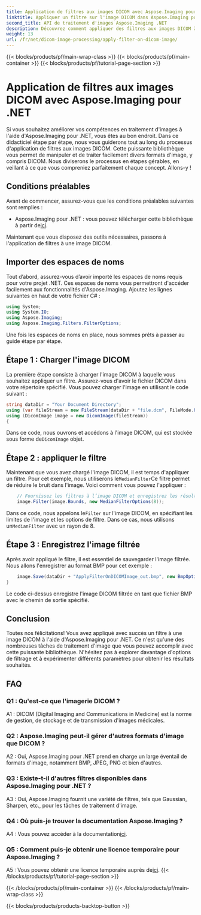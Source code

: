 ```yaml
---
title: Application de filtres aux images DICOM avec Aspose.Imaging pour .NET
linktitle: Appliquer un filtre sur l'image DICOM dans Aspose.Imaging pour .NET
second_title: API de traitement d'images Aspose.Imaging .NET
description: Découvrez comment appliquer des filtres aux images DICOM à l'aide d'Aspose.Imaging pour .NET. Améliorez facilement le traitement des images médicales.
weight: 13
url: /fr/net/dicom-image-processing/apply-filter-on-dicom-image/
---
```


{{< blocks/products/pf/main-wrap-class >}}
{{< blocks/products/pf/main-container >}}
{{< blocks/products/pf/tutorial-page-section >}}

# Application de filtres aux images DICOM avec Aspose.Imaging pour .NET

Si vous souhaitez améliorer vos compétences en traitement d'images à l'aide d'Aspose.Imaging pour .NET, vous êtes au bon endroit. Dans ce didacticiel étape par étape, nous vous guiderons tout au long du processus d'application de filtres aux images DICOM. Cette puissante bibliothèque vous permet de manipuler et de traiter facilement divers formats d'image, y compris DICOM. Nous diviserons le processus en étapes gérables, en veillant à ce que vous compreniez parfaitement chaque concept. Allons-y !

## Conditions préalables

Avant de commencer, assurez-vous que les conditions préalables suivantes sont remplies :

-  Aspose.Imaging pour .NET : vous pouvez télécharger cette bibliothèque à partir de[ici](https://releases.aspose.com/imaging/net/).

Maintenant que vous disposez des outils nécessaires, passons à l'application de filtres à une image DICOM.

## Importer des espaces de noms

Tout d’abord, assurez-vous d’avoir importé les espaces de noms requis pour votre projet .NET. Ces espaces de noms vous permettront d'accéder facilement aux fonctionnalités d'Aspose.Imaging. Ajoutez les lignes suivantes en haut de votre fichier C# :

```csharp
using System;
using System.IO;
using Aspose.Imaging;
using Aspose.Imaging.Filters.FilterOptions;
```

Une fois les espaces de noms en place, nous sommes prêts à passer au guide étape par étape.

## Étape 1 : Charger l'image DICOM

La première étape consiste à charger l'image DICOM à laquelle vous souhaitez appliquer un filtre. Assurez-vous d'avoir le fichier DICOM dans votre répertoire spécifié. Vous pouvez charger l'image en utilisant le code suivant :

```csharp
string dataDir = "Your Document Directory";
using (var fileStream = new FileStream(dataDir + "file.dcm", FileMode.Open, FileAccess.Read))
using (DicomImage image = new DicomImage(fileStream))
{
```

 Dans ce code, nous ouvrons et accédons à l'image DICOM, qui est stockée sous forme de`DicomImage` objet.

## Étape 2 : appliquer le filtre

 Maintenant que vous avez chargé l'image DICOM, il est temps d'appliquer un filtre. Pour cet exemple, nous utiliserons le`MedianFilter`Ce filtre permet de réduire le bruit dans l'image. Voici comment vous pouvez l'appliquer :

```csharp
    // Fournissez les filtres à l’image DICOM et enregistrez les résultats dans le chemin de sortie.
    image.Filter(image.Bounds, new MedianFilterOptions(8));
```

 Dans ce code, nous appelons le`Filter` sur l'image DICOM, en spécifiant les limites de l'image et les options de filtre. Dans ce cas, nous utilisons un`MedianFilter` avec un rayon de 8.

## Étape 3 : Enregistrez l'image filtrée

Après avoir appliqué le filtre, il est essentiel de sauvegarder l'image filtrée. Nous allons l'enregistrer au format BMP pour cet exemple :

```csharp
    image.Save(dataDir + "ApplyFilterOnDICOMImage_out.bmp", new BmpOptions());
}
```

Le code ci-dessus enregistre l'image DICOM filtrée en tant que fichier BMP avec le chemin de sortie spécifié.

## Conclusion

Toutes nos félicitations! Vous avez appliqué avec succès un filtre à une image DICOM à l'aide d'Aspose.Imaging pour .NET. Ce n'est qu'une des nombreuses tâches de traitement d'image que vous pouvez accomplir avec cette puissante bibliothèque. N'hésitez pas à explorer davantage d'options de filtrage et à expérimenter différents paramètres pour obtenir les résultats souhaités.

## FAQ

### Q1 : Qu'est-ce que l'imagerie DICOM ?

A1 : DICOM (Digital Imaging and Communications in Medicine) est la norme de gestion, de stockage et de transmission d'images médicales.

### Q2 : Aspose.Imaging peut-il gérer d'autres formats d'image que DICOM ?

A2 : Oui, Aspose.Imaging pour .NET prend en charge un large éventail de formats d'image, notamment BMP, JPEG, PNG et bien d'autres.

### Q3 : Existe-t-il d'autres filtres disponibles dans Aspose.Imaging pour .NET ?

A3 : Oui, Aspose.Imaging fournit une variété de filtres, tels que Gaussian, Sharpen, etc., pour les tâches de traitement d'image.

### Q4 : Où puis-je trouver la documentation Aspose.Imaging ?

 A4 : Vous pouvez accéder à la documentation[ici](https://reference.aspose.com/imaging/net/).

### Q5 : Comment puis-je obtenir une licence temporaire pour Aspose.Imaging ?

 A5 : Vous pouvez obtenir une licence temporaire auprès de[ici](https://purchase.aspose.com/temporary-license/).
{{< /blocks/products/pf/tutorial-page-section >}}

{{< /blocks/products/pf/main-container >}}
{{< /blocks/products/pf/main-wrap-class >}}

{{< blocks/products/products-backtop-button >}}
